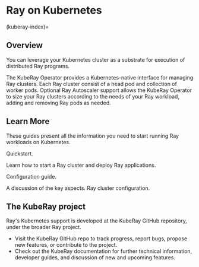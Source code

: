 # Ray on Kubernetes

(kuberay-index)=

## Overview

You can leverage your Kubernetes cluster as a substrate for execution of distributed Ray programs.

The KubeRay Operator provides a Kubernetes-native interface for managing Ray clusters. Each Ray
cluster consist of a head pod and collection of worker pods. Optional Ray Autoscaler support allows
the KubeRay Operator to size your Ray clusters according to the needs of your Ray workload, adding
and removing Ray pods as needed.

## Learn More

These guides present all the information you need to start running Ray workloads on Kubernetes.

Quickstart.

Learn how to start a Ray cluster and deploy Ray applications.

Configuration guide.

A discussion of the key aspects. Ray cluster configuration.

## The KubeRay project

Ray's Kubernetes support is developed at the KubeRay GitHub repository, under the broader Ray project.

- Visit the KubeRay GitHub repo to track progress, report bugs, propose new features, or contribute to
the project.
- Check out the KubeRay documentation for further technical information, developer guides,
and discussion of new and upcoming features.
